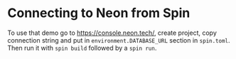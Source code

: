 # Connecting to Neon from Spin

To use that demo go to https://console.neon.tech/, create project, copy connection string and put in `environment.DATABASE_URL` section in `spin.toml`. Then run it with `spin build` followed by a `spin run`. 
